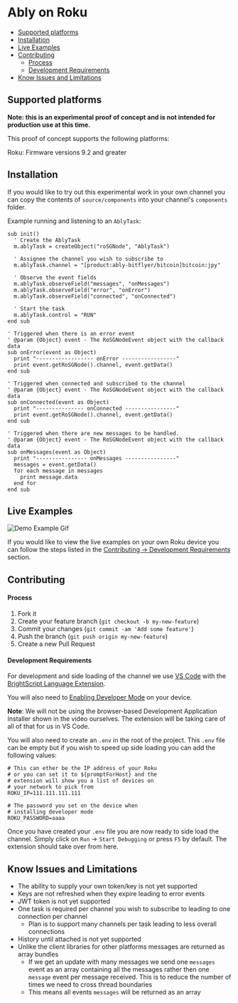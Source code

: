 # Ably on Roku

- [Supported platforms](#supported-platforms)
- [Installation](#installation)
- [Live Examples](#live-examples)
- [Contributing](#contributing)
    - [Process](#process)
    - [Development Requirements](#development-requirements)
- [Know Issues and Limitations](#know-issues-and-limitations)

## Supported platforms

**Note: this is an experimental proof of concept and is not intended for production use at this time.**

This proof of concept supports the following platforms:

Roku: Firmware versions 9.2 and greater

## Installation

If you would like to try out this experimental work in your own channel you can copy the contents of `source/components` into your channel's `components` folder.

Example running and listening to an `AblyTask`:

```brightscript
sub init()
  ' Create the AblyTask
  m.ablyTask = createObject("roSGNode", "AblyTask")

  ' Assignee the channel you wish to subscribe to
  m.ablyTask.channel = "[product:ably-bitflyer/bitcoin]bitcoin:jpy"

  ' Observe the event fields
  m.ablyTask.observeField("messages", "onMessages")
  m.ablyTask.observeField("error", "onError")
  m.ablyTask.observeField("connected", "onConnected")

  ' Start the task
  m.ablyTask.control = "RUN"
end sub

' Triggered when there is an error event
' @param {Object} event - The RoSGNodeEvent object with the callback data
sub onError(event as Object)
  print "------------------ onError -----------------"
  print event.getRoSGNode().channel, event.getData()
end sub

' Triggered when connected and subscribed to the channel
' @param {Object} event - The RoSGNodeEvent object with the callback data
sub onConnected(event as Object)
  print "--------------- onConnected ----------------"
  print event.getRoSGNode().channel, event.getData()
end sub

' Triggered when there are new messages to be handled.
' @param {Object} event - The RoSGNodeEvent object with the callback data
sub onMessages(event as Object)
  print "---------------- onMessages ----------------"
  messages = event.getData()
  for each message in messages
    print message.data
  end for
end sub
```

## Live Examples

![Demo Example Gif](runningDemo.gif)

If you would like to view the live examples on your own Roku device you can follow the steps listed in the [Contributing -> Development Requirements](#development-requirements) section.

## Contributing

#### Process

1. Fork it
2. Create your feature branch (`git checkout -b my-new-feature`)
3. Commit your changes (`git commit -am 'Add some feature'`)
4. Push the branch (`git push origin my-new-feature`)
5. Create a new Pull Request

#### Development Requirements

For development and side loading of the channel we use [VS Code](https://code.visualstudio.com/) with the [BrightScript Language Extension](https://marketplace.visualstudio.com/items?itemName=celsoaf.brightscript).

You will also need to [Enabling Developer Mode](https://developer.roku.com/en-ca/videos/courses/getting-started/developer-mode.md) on your device. 

**Note**: We will not be using the browser-based Development Application Installer shown in the video ourselves. The extension will be taking care of all of that for us in VS Code.

You will also need to create an `.env` in the root of the project. This `.env` file can be empty but if you wish to speed up side loading you can add the following values:

```shell
# This can ether be the IP address of your Roku
# or you can set it to ${promptForHost} and the
# extension will show you a list of devices on
# your network to pick from
ROKU_IP=111.111.111.111

# The password you set on the device when
# installing developer mode
ROKU_PASSWORD=aaaa
```

Once you have created your `.env` file you are now ready to side load the channel. Simply click on `Run` -> `Start Debugging` or press `F5` by default. The extension should take over from here.

## Know Issues and Limitations

- The ability to supply your own token/key is not yet supported
- Keys are not refreshed when they expire leading to error events
- JWT token is not yet supported
- One task is required per channel you wish to subscribe to leading to one connection per channel
  - Plan is to support many channels per task leading to less overall connections
- History until attached is not yet supported
- Unlike the client libraries for other platforms messages are returned as array bundles
  - If we get an update with many messages we send one `messages` event as an array containing all the messages rather then one `message` event per message received. This is to reduce the number of times we need to cross thread boundaries
  - This means all events `messages` will be returned as an array
